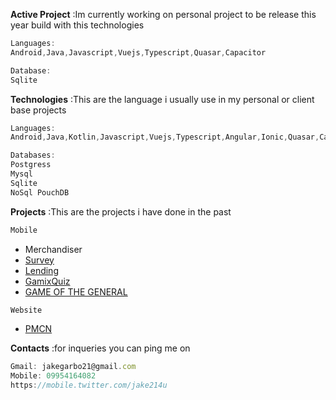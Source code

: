 

**Active Project** 
:Im currently working on personal project to be release this year build with this technologies
```javascript
Languages:
Android,Java,Javascript,Vuejs,Typescript,Quasar,Capacitor

Database:
Sqlite  
```

**Technologies**
:This are the language i usually use in my personal or client base projects   
```javascript
Languages:
Android,Java,Kotlin,Javascript,Vuejs,Typescript,Angular,Ionic,Quasar,Capacitor,Cordova,Python,Bootstrap

Databases:
Postgress
Mysql
Sqlite
NoSql PouchDB

```

**Projects**
:This are the projects i have done in the past
```javascript
Mobile 
```
 - Merchandiser  
 - [Survey](https://github.com/Jake21x/mycreations/tree/master/Lending%20App)   
 - [Lending](https://github.com/Jake21x/mycreations/tree/master/Lending%20App) 
 - [GamixQuiz](https://github.com/Jake21x/mycreations/tree/master/C1%20GamixQuiz)  
 - [GAME OF THE GENERAL](https://github.com/Jake21x/mycreations/tree/master/Game%20Of%20The%20General)  
```javascript
Website 
```
 - [PMCN](https://github.com/Jake21x/mycreations/tree/master/PCMN)
 
**Contacts**
:for inqueries you can ping me on
```javascript
Gmail: jakegarbo21@gmail.com
Mobile: 09954164082
https://mobile.twitter.com/jake214u
